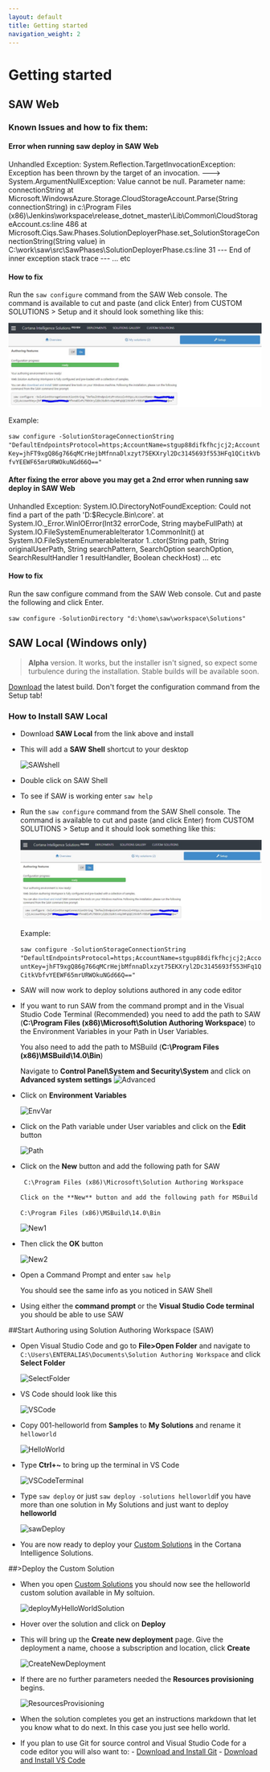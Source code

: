 ```yaml
---
layout: default
title: Getting started
navigation_weight: 2
---
```

# Getting started

## SAW Web

### Known Issues and how to fix them:

#### Error when running saw deploy in SAW Web

Unhandled Exception: System.Reflection.TargetInvocationException: Exception has been thrown by the target of an invocation. ---> System.ArgumentNullException: Value cannot be null.
Parameter name: connectionString
   at Microsoft.WindowsAzure.Storage.CloudStorageAccount.Parse(String connectionString) in c:\Program Files (x86)\Jenkins\workspace\release_dotnet_master\Lib\Common\CloudStorageAccount.cs:line 486
   at Microsoft.Ciqs.Saw.Phases.SolutionDeployerPhase.set_SolutionStorageConnectionString(String value) in C:\work\saw\src\SawPhases\SolutionDeployerPhase.cs:line 31
   --- End of inner exception stack trace ---
... etc
   
#### How to fix    

Run the ``saw configure`` command from the SAW Web console.  The command is available to cut and paste (and click Enter) from CUSTOM SOLUTIONS > Setup and it should look something like this:

![Setup](images/CustomSolutionSetup.JPG) 

Example:

```saw configure -SolutionStorageConnectionString "DefaultEndpointsProtocol=https;AccountName=stgup88difkfhcjcj2;AccountKey=jhFT9xgQ86g766qMCrHejbMfnnaDlxzyt75EKXryl2Dc3145693f553HFq1QCitkVbfvYEEWF65mrURWOkuNGd66Q=="```

#### After fixing the error above you may get a 2nd error when running saw deploy in SAW Web

Unhandled Exception: System.IO.DirectoryNotFoundException: Could not find a part of the path 'D:\$Recycle.Bin\core'.
   at System.IO._Error.WinIOError(Int32 errorCode, String maybeFullPath)
   at System.IO.FileSystemEnumerableIterator 1.CommonInit()
   at System.IO.FileSystemEnumerableIterator 1..ctor(String path, String originalUserPath, String searchPattern, SearchOption searchOption, SearchResultHandler 1 resultHandler, Boolean checkHost)
... etc

#### How to fix    

Run the saw configure command from the SAW Web console. Cut and paste the following and click Enter.

```saw configure -SolutionDirectory "d:\home\saw\workspace\Solutions"```

## SAW Local (Windows only)
> **Alpha** version. It works, but the installer isn't signed, so expect some turbulence during the installation. Stable builds will be available soon.

[Download](https://ci.appveyor.com/project/wdecay/azure-cortanaintelligence-solutionauthoringworkspa/branch/master/artifacts) the latest build. Don't forget the configuration command from the Setup tab!

### How to Install SAW Local
* Download **SAW Local** from the link above and install

* This will add a **SAW Shell** shortcut to your desktop

   ![SAWshell](images/SAWshell.png)

* Double click on SAW Shell  

* To see if SAW is working enter ``saw help``

* Run the ``saw configure`` command from the SAW Shell console.  The command is available to cut and paste (and click Enter) from CUSTOM SOLUTIONS > Setup and it should look something like this:

   ![Setup](images/CustomSolutionSetup.JPG) 

   Example:

   ```saw configure -SolutionStorageConnectionString "DefaultEndpointsProtocol=https;AccountName=stgup88difkfhcjcj2;AccountKey=jhFT9xgQ86g766qMCrHejbMfnnaDlxzyt75EKXryl2Dc3145693f553HFq1QCitkVbfvYEEWF65mrURWOkuNGd66Q=="```

* SAW will now work to deploy solutions authored in any code editor

* If you want to run SAW from the command prompt and in the Visual Studio Code Terminal (Recommended) you need to add the path to SAW (**C:\Program Files (x86)\Microsoft\Solution Authoring Workspace**) to the Environment Variables in your Path in User Variables.

   You also need to add the path to MSBuild (**C:\Program Files (x86)\MSBuild\14.0\Bin**)
    
    Navigate to **Control Panel\System and Security\System** and click on **Advanced system settings**
    ![Advanced](images/Advanced.png)

* Click on **Environment Variables**

   ![EnvVar](images/EnvVar.png)

* Click on the Path variable under User variables and click on the **Edit** button

   ![Path](images/Path.png)

* Click on the **New** button and add the following path for SAW

    `` C:\Program Files (x86)\Microsoft\Solution Authoring Workspace``

	  Click on the **New** button and add the following path for MSBuild
    
    ``C:\Program Files (x86)\MSBuild\14.0\Bin``

   ![New1](images/New1.png)

* Then click the **OK** button  

   ![New2](images/New2.png)

* Open a Command Prompt and enter ``saw help``
  
    You should see the same info as you noticed in SAW Shell

* Using either the **command prompt** or the **Visual Studio Code terminal** you should be able to use SAW 

##Start Authoring using Solution Authoring Workspace (SAW)
  
* Open Visual Studio Code and go to **File>Open Folder** and navigate to 
    ``C:\Users\ENTERALIAS\Documents\Solution Authoring Workspace`` and click **Select Folder**

    ![SelectFolder](images/selectFolder.png)

* VS Code should look like this

    ![VSCode](images/vsCode.png)

* Copy 001-helloworld from **Samples** to **My Solutions** and rename it ``helloworld``

    ![HelloWorld](images/helloworld.png)

* Type **Ctrl+~** to bring up the terminal in VS Code

    ![VSCodeTerminal](images/vsCodeTerminal.png)

  
* Type ``saw deploy`` or just ``saw deploy -solutions helloworld``if you have more than one solution in My Solutions and just want to deploy **helloworld**

    ![sawDeploy](images/sawDeploy.png)

* You are now ready to deploy your [Custom Solutions](https://start.cortanaintelligence.com/CustomSolutions) in the Cortana Intelligence Solutions.

##>Deploy the Custom Solution

* When you open [Custom Solutions](https://start.cortanaintelligence.com/CustomSolutions) you should now see the helloworld custom solution available in My soltuion.

    ![deployMyHelloWorldSolution](images/deployMyHelloWorldSolution.png)

* Hover over the solution and click on **Deploy**

* This will bring up the **Create new deployment** page.  Give the deployment a name, choose a subscription and location, click **Create**

    ![CreateNewDeployment](images/createNewDeployment.png)

* If there are no further parameters needed the **Resources provisioning** begins.

    ![ResourcesProvisioning](images/resourcesProvisioning.png)
    
* When the solution completes you get an instructions markdown that let you know what to do next.  In this case you just see hello world.

* If you plan to use Git for source control and Visual Studio Code for a code editor you will also want to:
      - [Download and Install Git](https://git-scm.com/downloads)
      - [Download and Install VS Code](https://code.visualstudio.com/download)
